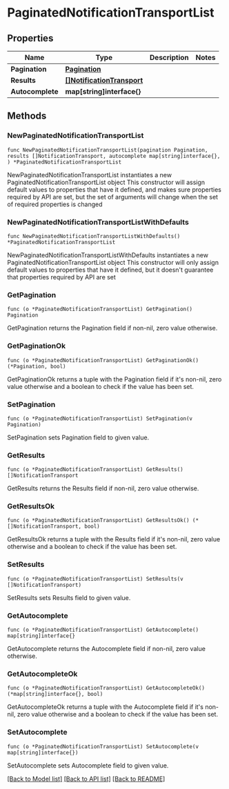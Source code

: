 # PaginatedNotificationTransportList

## Properties

Name | Type | Description | Notes
------------ | ------------- | ------------- | -------------
**Pagination** | [**Pagination**](Pagination.md) |  | 
**Results** | [**[]NotificationTransport**](NotificationTransport.md) |  | 
**Autocomplete** | **map[string]interface{}** |  | 

## Methods

### NewPaginatedNotificationTransportList

`func NewPaginatedNotificationTransportList(pagination Pagination, results []NotificationTransport, autocomplete map[string]interface{}, ) *PaginatedNotificationTransportList`

NewPaginatedNotificationTransportList instantiates a new PaginatedNotificationTransportList object
This constructor will assign default values to properties that have it defined,
and makes sure properties required by API are set, but the set of arguments
will change when the set of required properties is changed

### NewPaginatedNotificationTransportListWithDefaults

`func NewPaginatedNotificationTransportListWithDefaults() *PaginatedNotificationTransportList`

NewPaginatedNotificationTransportListWithDefaults instantiates a new PaginatedNotificationTransportList object
This constructor will only assign default values to properties that have it defined,
but it doesn't guarantee that properties required by API are set

### GetPagination

`func (o *PaginatedNotificationTransportList) GetPagination() Pagination`

GetPagination returns the Pagination field if non-nil, zero value otherwise.

### GetPaginationOk

`func (o *PaginatedNotificationTransportList) GetPaginationOk() (*Pagination, bool)`

GetPaginationOk returns a tuple with the Pagination field if it's non-nil, zero value otherwise
and a boolean to check if the value has been set.

### SetPagination

`func (o *PaginatedNotificationTransportList) SetPagination(v Pagination)`

SetPagination sets Pagination field to given value.


### GetResults

`func (o *PaginatedNotificationTransportList) GetResults() []NotificationTransport`

GetResults returns the Results field if non-nil, zero value otherwise.

### GetResultsOk

`func (o *PaginatedNotificationTransportList) GetResultsOk() (*[]NotificationTransport, bool)`

GetResultsOk returns a tuple with the Results field if it's non-nil, zero value otherwise
and a boolean to check if the value has been set.

### SetResults

`func (o *PaginatedNotificationTransportList) SetResults(v []NotificationTransport)`

SetResults sets Results field to given value.


### GetAutocomplete

`func (o *PaginatedNotificationTransportList) GetAutocomplete() map[string]interface{}`

GetAutocomplete returns the Autocomplete field if non-nil, zero value otherwise.

### GetAutocompleteOk

`func (o *PaginatedNotificationTransportList) GetAutocompleteOk() (*map[string]interface{}, bool)`

GetAutocompleteOk returns a tuple with the Autocomplete field if it's non-nil, zero value otherwise
and a boolean to check if the value has been set.

### SetAutocomplete

`func (o *PaginatedNotificationTransportList) SetAutocomplete(v map[string]interface{})`

SetAutocomplete sets Autocomplete field to given value.



[[Back to Model list]](../README.md#documentation-for-models) [[Back to API list]](../README.md#documentation-for-api-endpoints) [[Back to README]](../README.md)


